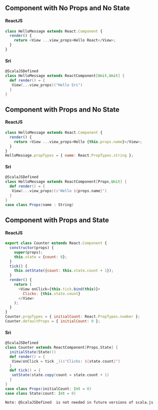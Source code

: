 
## Component with No Props and No State

#### ReactJS
```js
class HelloMessage extends React.Component {
  render() {
    return <View ...view_props>Hello React</View>;
  }
}
```
#### Sri 
```scala
@ScalaJSDefined
class HelloMessage extends ReactComponent[Unit,Unit] {
  def render() = {
   View(...view_props)("Hello Sri")
  }
}
```

## Component with Props and No State

#### ReactJS

```js
class HelloMessage extends React.Component {
  render() {
    return <View ...view_props>Hello {this.props.name}</View>;
  }
}
HelloMessage.propTypes = { name: React.PropTypes.string };
```

#### Sri 
```scala
@ScalaJSDefined
class HelloMessage extends ReactComponent[Props,Unit] {
  def render() = {
   View(...view_props)(s"Hello ${props.name}")
  }
}
case class Props(name : String)
```

## Component with Props and State

#### ReactJS
```js
export class Counter extends React.Component {
  constructor(props) {
    super(props);
    this.state = {count: 0};
  }
  tick() {
    this.setState({count: this.state.count + 1});
  }
  render() {
    return (
      <View onClick={this.tick.bind(this)}>
        Clicks: {this.state.count}
      </View>
    );
  }
}
Counter.propTypes = { initialCount: React.PropTypes.number };
Counter.defaultProps = { initialCount: 0 };
```

#### Sri 
```scala
@ScalaJSDefined
class Counter extends ReactComponent[Props,State] {
  initialState(State())
  def render() = {
   View(onClick = tick _)(s"Clicks: ${state.count}")
  }
  def tick() = {
   setState(state.copy(count = state.count + 1)
  }
}
case class Props(initialCount: Int = 0)
case class State(count: Int = 0)
```


`Note: @ScalaJSDefined  is not needed in future versions of scala.js`

